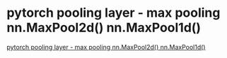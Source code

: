 # pytorch pooling layer - max pooling nn.MaxPool2d() nn.MaxPool1d()
[pytorch pooling layer - max pooling nn.MaxPool2d() nn.MaxPool1d()](https://aiwithcloud.com/2022/09/19/pytorch_pooling_layer___max_pooling_nn-maxpool2d_nn-maxpool1d/)